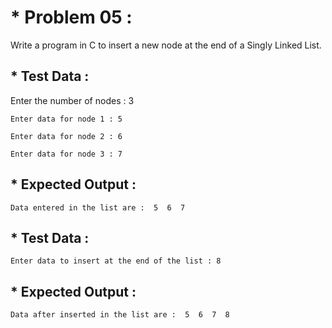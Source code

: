 # * Problem 05 :

Write a program in C to insert a new node at the end of a Singly Linked List.

## * Test Data :

Enter the number of nodes : 3        

    Enter data for node 1 : 5                 
    
    Enter data for node 2 : 6                                    
    
    Enter data for node 3 : 7                                

## * Expected Output :

    Data entered in the list are :  5  6  7                          

## * Test Data :

    Enter data to insert at the end of the list : 8                              

## * Expected Output :

    Data after inserted in the list are :  5  6  7  8       
